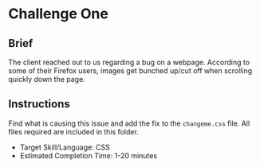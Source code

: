 # Challenge One
## Brief

The client reached out to us regarding a bug on a webpage. According to some of their Firefox users, images get bunched up/cut off when scrolling quickly down the page. 

## Instructions

Find what is causing this issue and add the fix to the `changeme.css` file. All files required are included in this folder.

- Target Skill/Language: CSS
- Estimated Completion Time: 1-20 minutes



